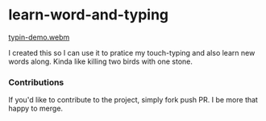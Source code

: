 # learn-word-and-typing


[typin-demo.webm](https://github.com/JSaretin/learn-word-and-typing/assets/47713814/1c69d21f-7332-48d5-bc7b-b770cd799e99)


I created this so I can use it to pratice my touch-typing and also learn new words along. Kinda like killing two birds with one stone.


### Contributions

If you'd like to contribute to the project, simply fork push PR. I be more that happy to merge.
